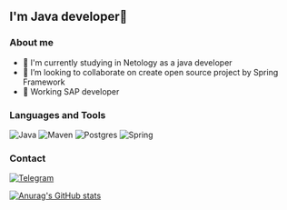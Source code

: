 ## I'm Java developer👋

### About me
- 🌱 I'm currently studying in Netology as a java developer
- 👯 I’m looking to collaborate on create open source project by Spring Framework
- 👷 Working SAP developer


### Languages and Tools
![Java](https://img.shields.io/badge/-Java-black?style=for-the-badge&logo=java)
![Maven](https://img.shields.io/badge/-Maven-black?style=for-the-badge&logo=apache%20maven&logoColor=C71A36)
![Postgres](https://img.shields.io/badge/postgresql-black?style=for-the-badge&logo=postgresql)
![Spring](https://img.shields.io/badge/spring-black?style=for-the-badge&logo=spring)

### Contact

[![Telegram](https://img.shields.io/badge/-telegram-black?style=for-the-badge&logo=telegram)](https://t.me/notnulldev)

[![Anurag's GitHub stats](https://github-readme-stats.vercel.app/api?username=twozeros&count_private=true&theme=radical)](https://github.com/anuraghazra/github-readme-stats)
